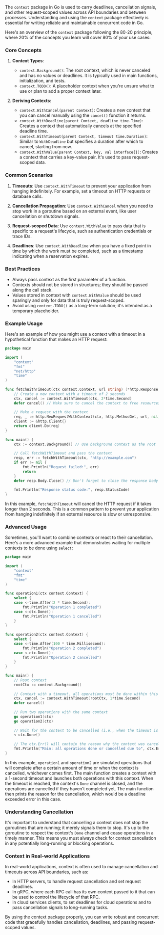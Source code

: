 The `context` package in Go is used to carry deadlines, cancellation signals, and other request-scoped values across API boundaries and between processes. Understanding and using the `context` package effectively is essential for writing reliable and maintainable concurrent code in Go.  
   
Here's an overview of the `context` package following the 80-20 principle, where 20% of the concepts you learn will cover 80% of your use cases:  
   
### Core Concepts  
   
1. **Context Types**:  
   - `context.Background()`: The root context, which is never canceled and has no values or deadlines. It is typically used in main functions, initialization, and tests.  
   - `context.TODO()`: A placeholder context when you're unsure what to use or plan to add a proper context later.  
   
2. **Deriving Contexts**:  
   - `context.WithCancel(parent Context)`: Creates a new context that you can cancel manually using the `cancel()` function it returns.  
   - `context.WithDeadline(parent Context, deadline time.Time)`: Creates a context that automatically cancels at the specified deadline time.  
   - `context.WithTimeout(parent Context, timeout time.Duration)`: Similar to `WithDeadline` but specifies a duration after which to cancel, starting from now.  
   - `context.WithValue(parent Context, key, val interface{})`: Creates a context that carries a key-value pair. It's used to pass request-scoped data.  
   
### Common Scenarios  
   
1. **Timeouts**: Use `context.WithTimeout` to prevent your application from hanging indefinitely. For example, set a timeout on HTTP requests or database calls.  
   
2. **Cancellation Propagation**: Use `context.WithCancel` when you need to stop work in a goroutine based on an external event, like user cancellation or shutdown signals.  
   
3. **Request-scoped Data**: Use `context.WithValue` to pass data that is specific to a request's lifecycle, such as authentication credentials or trace IDs.  
   
4. **Deadlines**: Use `context.WithDeadline` when you have a fixed point in time by which the work must be completed, such as a timestamp indicating when a reservation expires.  
   
### Best Practices  
   
- Always pass context as the first parameter of a function.  
- Contexts should not be stored in structures; they should be passed along the call stack.  
- Values stored in context with `context.WithValue` should be used sparingly and only for data that is truly request-scoped.  
- Avoid using `context.TODO()` as a long-term solution; it's intended as a temporary placeholder.  
   
### Example Usage  
   
Here's an example of how you might use a context with a timeout in a hypothetical function that makes an HTTP request:  
   
```go  
package main  
   
import (  
    "context"  
    "fmt"  
    "net/http"  
    "time"  
)  
   
func fetchWithTimeout(ctx context.Context, url string) (*http.Response, error) {  
    // Create a new context with a timeout of 2 seconds  
    ctx, cancel := context.WithTimeout(ctx, 2*time.Second)  
    defer cancel() // Make sure to cancel the context to free resources  
  
    // Make a request with the context  
    req, _ := http.NewRequestWithContext(ctx, http.MethodGet, url, nil)  
    client := &http.Client{}  
    return client.Do(req)  
}  
   
func main() {  
    ctx := context.Background() // Use background context as the root  
  
    // Call fetchWithTimeout and pass the context  
    resp, err := fetchWithTimeout(ctx, "http://example.com")  
    if err != nil {  
        fmt.Println("Request failed:", err)  
        return  
    }  
    defer resp.Body.Close() // Don't forget to close the response body  
  
    fmt.Println("Response status code:", resp.StatusCode)  
}  
```  
   
In this example, `fetchWithTimeout` will cancel the HTTP request if it takes longer than 2 seconds. This is a common pattern to prevent your application from hanging indefinitely if an external resource is slow or unresponsive.  
   
### Advanced Usage  
   
Sometimes, you'll want to combine contexts or react to their cancellation. Here's a more advanced example that demonstrates waiting for multiple contexts to be done using `select`:  
   
```go  
package main  
   
import (  
	"context"  
	"fmt"  
	"time"  
)  
   
func operation1(ctx context.Context) {  
	select {  
	case <-time.After(2 * time.Second):  
		fmt.Println("Operation 1 completed")  
	case <-ctx.Done():  
		fmt.Println("Operation 1 cancelled")  
	}  
}  
   
func operation2(ctx context.Context) {  
	select {  
	case <-time.After(100 * time.Millisecond):  
		fmt.Println("Operation 2 completed")  
	case <-ctx.Done():  
		fmt.Println("Operation 2 cancelled")  
	}  
}  
   
func main() {  
	// Root context  
	rootCtx := context.Background()  
  
	// Context with a timeout, all operations must be done within this time frame  
	ctx, cancel := context.WithTimeout(rootCtx, 1*time.Second)  
	defer cancel()  
  
	// Run two operations with the same context  
	go operation1(ctx)  
	go operation2(ctx)  
  
	// Wait for the context to be cancelled (i.e., when the timeout is reached)  
	<-ctx.Done()  
  
	// The ctx.Err() will contain the reason why the context was cancelled  
	fmt.Println("Main: all operations done or cancelled due to", ctx.Err())  
}  
```  
   
In this example, `operation1` and `operation2` are simulated operations that will complete after a certain amount of time or when the context is cancelled, whichever comes first. The main function creates a context with a 1-second timeout and launches both operations with this context. When the timeout is reached, the context's `Done` channel is closed, and the operations are cancelled if they haven't completed yet. The main function then prints the reason for the cancellation, which would be a deadline exceeded error in this case.  
   
### Understanding Cancellation  
   
It's important to understand that cancelling a context does not stop the goroutines that are running; it merely signals them to stop. It's up to the goroutine to respect the context's `Done` channel and cease operations in a timely manner. This means you must always check for context cancellation in any potentially long-running or blocking operations.  
   
### Context in Real-world Applications  
   
In real-world applications, context is often used to manage cancellation and timeouts across API boundaries, such as:  
   
- In HTTP servers, to handle request cancellation and set request deadlines.  
- In gRPC, where each RPC call has its own context passed to it that can be used to control the lifecycle of that RPC.  
- In cloud services clients, to set deadlines for cloud operations and to pass cancellation signals to long-running tasks.  
   
By using the context package properly, you can write robust and concurrent code that gracefully handles cancellation, deadlines, and passing request-scoped values.